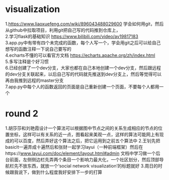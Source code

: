 # visualization
1.https://www.liaoxuefeng.com/wiki/896043488029600
学会如何用git，然后从github中拉取项目，利用git把自己写的代码推到仓库上，<br>
2.学习flask的基础知识 https://www.bilibili.com/video/av19817183<br>
3.app.py中有带有四个未完成的函数，每个人写一个，学会用git之后可以给自己想写的函数注释一下说自己要写的<br>
4.echarts不懂的可以看官方文档 https://echarts.apache.org/zh/index.html<br>
5.多写注释是个好习惯<br>
6.已经创建了一个dev分支，大家也都在自己本地创建一个dev分支，然后跟远程的dev分支关联起来，以后自己写的代码就先推送到dev分支上，然后等觉得可以再由我推到远程的master分支<br>
7.app.py中每个人的函数返回的页面是自己重新创建一个页面，不要每个人都用一个
# round 2
1.胡莎莎和刘艳霞设计一个算法可以根据图中节点之间的关系生成相应的节点的位置坐标，这样可以有关系的近一点，图看起来美观一点，这样的算法可能网上有现成的可以百度，然后弄好这个算法之后，把它运用到之前五个算法中
2.王钊先把basiclt一遍弄成十遍然后和张财一起学习layui（一种前端框架）然后在https://www.layui.com/doc/element/layout.html#admin 文档中学习做一个后台前面，左侧侧边栏先弄两个条目一个影响力最大化，一个社区划分，然后顶部导航栏先不放东西，就放一个‘social network visualization’的标题就好
3.周日的时候跟我说下，做到什么程度我好安排下一步的打算